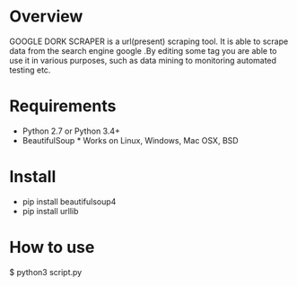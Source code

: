 Overview
========
GOOGLE DORK SCRAPER is a url(present) scraping tool.
It is able to scrape data from the search engine google .By 
editing some tag you are able to use it in various purposes, 
such as data mining to monitoring automated testing etc.
 
Requirements 
============ 
* Python 2.7 or Python 3.4+ 
* BeautifulSoup * Works on Linux, Windows, Mac OSX, BSD 

Install
======= 
* pip install beautifulsoup4
* pip install urllib 

How to use 
==========

$ python3 script.py
